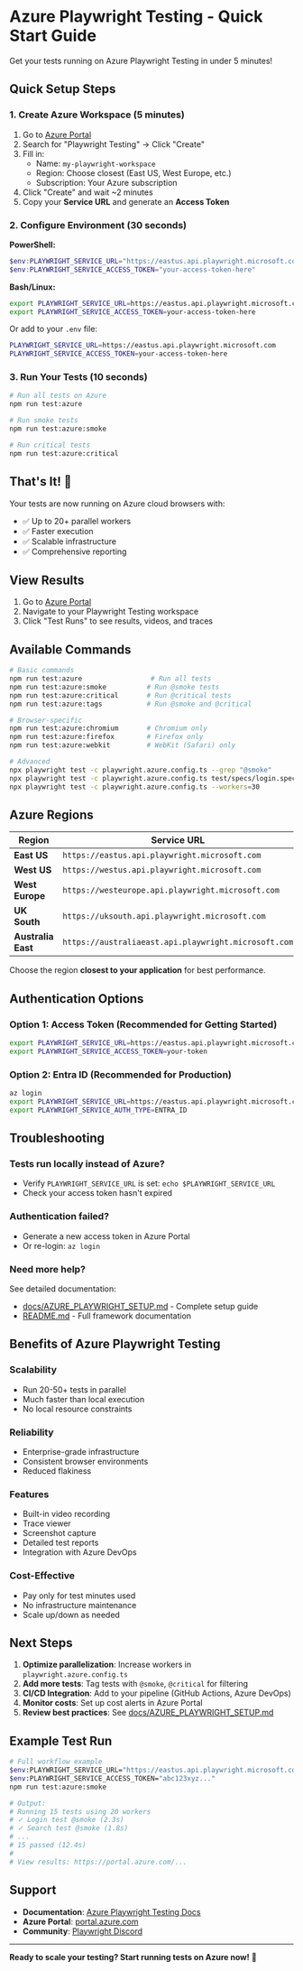 # Azure Playwright Testing - Quick Start Guide

Get your tests running on Azure Playwright Testing in under 5 minutes!

## Quick Setup Steps

### 1. Create Azure Workspace (5 minutes)

1. Go to [Azure Portal](https://portal.azure.com/)
2. Search for "Playwright Testing" → Click "Create"
3. Fill in:
   - Name: `my-playwright-workspace`
   - Region: Choose closest (East US, West Europe, etc.)
   - Subscription: Your Azure subscription
4. Click "Create" and wait ~2 minutes
5. Copy your **Service URL** and generate an **Access Token**

### 2. Configure Environment (30 seconds)

**PowerShell:**
```powershell
$env:PLAYWRIGHT_SERVICE_URL="https://eastus.api.playwright.microsoft.com"
$env:PLAYWRIGHT_SERVICE_ACCESS_TOKEN="your-access-token-here"
```

**Bash/Linux:**
```bash
export PLAYWRIGHT_SERVICE_URL=https://eastus.api.playwright.microsoft.com
export PLAYWRIGHT_SERVICE_ACCESS_TOKEN=your-access-token-here
```

Or add to your `.env` file:
```bash
PLAYWRIGHT_SERVICE_URL=https://eastus.api.playwright.microsoft.com
PLAYWRIGHT_SERVICE_ACCESS_TOKEN=your-access-token-here
```

### 3. Run Your Tests (10 seconds)

```bash
# Run all tests on Azure
npm run test:azure

# Run smoke tests
npm run test:azure:smoke

# Run critical tests
npm run test:azure:critical
```

## That's It! 🎉

Your tests are now running on Azure cloud browsers with:
- ✅ Up to 20+ parallel workers
- ✅ Faster execution
- ✅ Scalable infrastructure
- ✅ Comprehensive reporting

## View Results

1. Go to [Azure Portal](https://portal.azure.com/)
2. Navigate to your Playwright Testing workspace
3. Click "Test Runs" to see results, videos, and traces

## Available Commands

```bash
# Basic commands
npm run test:azure                 # Run all tests
npm run test:azure:smoke          # Run @smoke tests
npm run test:azure:critical       # Run @critical tests
npm run test:azure:tags           # Run @smoke and @critical

# Browser-specific
npm run test:azure:chromium       # Chromium only
npm run test:azure:firefox        # Firefox only
npm run test:azure:webkit         # WebKit (Safari) only

# Advanced
npx playwright test -c playwright.azure.config.ts --grep "@smoke"
npx playwright test -c playwright.azure.config.ts test/specs/login.spec.ts
npx playwright test -c playwright.azure.config.ts --workers=30
```

## Azure Regions

| Region | Service URL |
|--------|-------------|
| **East US** | `https://eastus.api.playwright.microsoft.com` |
| **West US** | `https://westus.api.playwright.microsoft.com` |
| **West Europe** | `https://westeurope.api.playwright.microsoft.com` |
| **UK South** | `https://uksouth.api.playwright.microsoft.com` |
| **Australia East** | `https://australiaeast.api.playwright.microsoft.com` |

Choose the region **closest to your application** for best performance.

## Authentication Options

### Option 1: Access Token (Recommended for Getting Started)
```bash
export PLAYWRIGHT_SERVICE_URL=https://eastus.api.playwright.microsoft.com
export PLAYWRIGHT_SERVICE_ACCESS_TOKEN=your-token
```

### Option 2: Entra ID (Recommended for Production)
```bash
az login
export PLAYWRIGHT_SERVICE_URL=https://eastus.api.playwright.microsoft.com
export PLAYWRIGHT_SERVICE_AUTH_TYPE=ENTRA_ID
```

## Troubleshooting

### Tests run locally instead of Azure?
- Verify `PLAYWRIGHT_SERVICE_URL` is set: `echo $PLAYWRIGHT_SERVICE_URL`
- Check your access token hasn't expired

### Authentication failed?
- Generate a new access token in Azure Portal
- Or re-login: `az login`

### Need more help?
See detailed documentation:
- [docs/AZURE_PLAYWRIGHT_SETUP.md](docs/AZURE_PLAYWRIGHT_SETUP.md) - Complete setup guide
- [README.md](README.md) - Full framework documentation

## Benefits of Azure Playwright Testing

### Scalability
- Run 20-50+ tests in parallel
- Much faster than local execution
- No local resource constraints

### Reliability
- Enterprise-grade infrastructure
- Consistent browser environments
- Reduced flakiness

### Features
- Built-in video recording
- Trace viewer
- Screenshot capture
- Detailed test reports
- Integration with Azure DevOps

### Cost-Effective
- Pay only for test minutes used
- No infrastructure maintenance
- Scale up/down as needed

## Next Steps

1. **Optimize parallelization**: Increase workers in `playwright.azure.config.ts`
2. **Add more tests**: Tag tests with `@smoke`, `@critical` for filtering
3. **CI/CD Integration**: Add to your pipeline (GitHub Actions, Azure DevOps)
4. **Monitor costs**: Set up cost alerts in Azure Portal
5. **Review best practices**: See [docs/AZURE_PLAYWRIGHT_SETUP.md](docs/AZURE_PLAYWRIGHT_SETUP.md)

## Example Test Run

```bash
# Full workflow example
$env:PLAYWRIGHT_SERVICE_URL="https://eastus.api.playwright.microsoft.com"
$env:PLAYWRIGHT_SERVICE_ACCESS_TOKEN="abc123xyz..."
npm run test:azure:smoke

# Output:
# Running 15 tests using 20 workers
# ✓ Login test @smoke (2.3s)
# ✓ Search test @smoke (1.8s)
# ...
# 15 passed (12.4s)
#
# View results: https://portal.azure.com/...
```

## Support

- **Documentation**: [Azure Playwright Testing Docs](https://learn.microsoft.com/en-us/azure/playwright-testing/)
- **Azure Portal**: [portal.azure.com](https://portal.azure.com/)
- **Community**: [Playwright Discord](https://discord.com/invite/playwright-807756831384403968)

---

**Ready to scale your testing? Start running tests on Azure now!** 🚀

